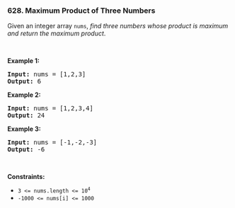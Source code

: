 <h3 align="left"> 628. Maximum Product of Three Numbers</h3>
<div><p>Given an integer array <code>nums</code>, <em>find three numbers whose product is maximum and return the maximum product</em>.</p>

<p>&nbsp;</p>
<p><strong>Example 1:</strong></p>
<pre><strong>Input:</strong> nums = [1,2,3]
<strong>Output:</strong> 6
</pre><p><strong>Example 2:</strong></p>
<pre><strong>Input:</strong> nums = [1,2,3,4]
<strong>Output:</strong> 24
</pre><p><strong>Example 3:</strong></p>
<pre><strong>Input:</strong> nums = [-1,-2,-3]
<strong>Output:</strong> -6
</pre>
<p>&nbsp;</p>
<p><strong>Constraints:</strong></p>

<ul>
	<li><code>3 &lt;= nums.length &lt;=&nbsp;10<sup>4</sup></code></li>
	<li><code>-1000 &lt;= nums[i] &lt;= 1000</code></li>
</ul>
</div>